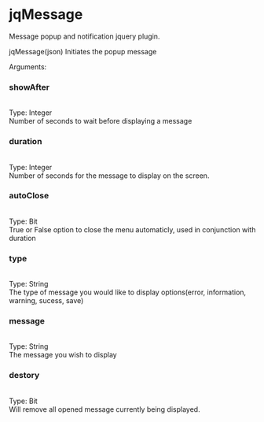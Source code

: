 jqMessage
=========

Message popup and notification jquery plugin.

jqMessage(json) Initiates the popup message

Arguments:

<h3>showAfter</h3><br/>
Type: Integer<br/> 
Number of seconds to wait before displaying a message<br/>

<h3>duration</h3><br/>
Type: Integer<br/>
Number of seconds for the message to display on the screen.<br/>

<h3>autoClose</h3><br/>
Type: Bit<br/>
True or False option to close the menu automaticly, used in conjunction with duration<br/>

<h3>type</h3><br/>
Type: String<br/>
The type of message you would like to display options(error, information, warning, sucess, save)<br/>

<h3>message</h3><br/>
Type: String<br/>
The message you wish to display<br/>

<h3>destory</h3><br/>
Type: Bit<br/>
Will remove all opened message currently being displayed. <br/>

